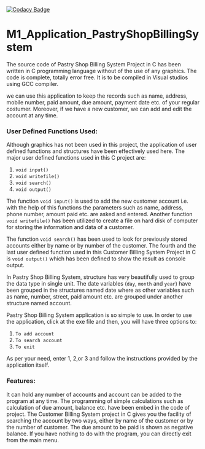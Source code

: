 [![Codacy Badge](https://app.codacy.com/project/badge/Grade/878526e225a2415d9b75e960e8959a27)](https://www.codacy.com/gh/Nirmalrg2898/M1_Application_PastryShopBillingSystem/dashboard?utm_source=github.com&amp;utm_medium=referral&amp;utm_content=Nirmalrg2898/M1_Application_PastryShopBillingSystem&amp;utm_campaign=Badge_Grade)

# M1_Application_PastryShopBillingSystem


The source code of Pastry Shop Billing System Project in C has been written in C programming language without of the use of any graphics. The code is complete, totally error free. It is to be compiled in Visual studios using GCC compiler.

we can use this application to keep the records such as name, address, mobile number, paid amount, due amount, payment date etc. of your regular costumer. Moreover, if we have a new customer, we can add and edit the account at any time.

### User Defined Functions Used:

Although graphics has not been used in this project, the application of user defined functions and structures have been effectively used here. The major user defined functions used in this C project are:
1. `void input()`                                                                                                                  
2. `void writefile()`                                                                                                                  
3. `void search()`                                                                                                                     
4. `void output()`

The function `void input()` is used to add the new customer account i.e. with the help of this functions the parameters such as name, address, phone number, amount paid etc. are asked and entered. Another function `void writefile()` has been utilized to create a file on hard disk of computer for storing the information and data of a customer.

The function `void search()` has been used to look for previously stored accounts either by name or by number of the customer. The fourth and the last user defined function used in this Customer Billing System Project in C is `void output()` which has been defined to show the result as console output.

In Pastry Shop Billing System, structure has very beautifully used to group the data type in single unit. The date variables (`day`, `month` and `year`) have been grouped in the structures named date where as other variables such as name, number, street, paid amount etc. are grouped under another structure named account.

Pastry Shop Billing System application is so simple to use. In order to use the application, click at the exe file and then, you will have three options to:

1. `To add account`
2. `To search account`
3. `To exit`

As per your need, enter 1, 2,or 3 and follow the instructions provided by the application itself.

### Features:

It can hold any number of accounts and account can be added to the program at any time.
The programming of simple calculations such as calculation of due amount, balance etc. have been embed in the code of project.
The Customer Billing System project in C gives you the facility of searching the account by two ways, either by name of the customer or by the number of customer.
The due amount to be paid is shown as negative balance.
If you have nothing to do with the program, you can directly exit from the main menu.


